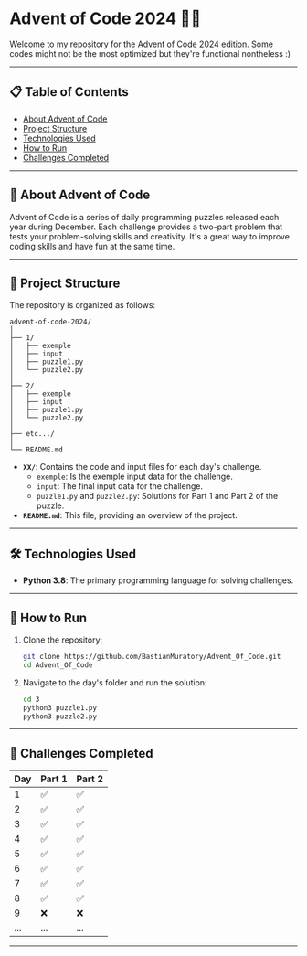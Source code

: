 
# Advent of Code 2024 🎄✨

Welcome to my repository for the [Advent of Code 2024 edition](https://adventofcode.com/2024). Some codes might not be the most optimized but they're functional nontheless :)

---

## 📋 Table of Contents
- [About Advent of Code](#about-advent-of-code)
- [Project Structure](#project-structure)
- [Technologies Used](#technologies-used)
- [How to Run](#how-to-run)
- [Challenges Completed](#challenges-completed)

---

## 🌟 About Advent of Code
Advent of Code is a series of daily programming puzzles released each year during December. Each challenge provides a two-part problem that tests your problem-solving skills and creativity. It's a great way to improve coding skills and have fun at the same time.

---

## 📁 Project Structure
The repository is organized as follows:

```
advent-of-code-2024/
│
├── 1/
│   ├── exemple
│   ├── input
│   ├── puzzle1.py
│   └── puzzle2.py
│
├── 2/
│   ├── exemple
│   ├── input
│   ├── puzzle1.py
│   └── puzzle2.py
│
├── etc.../
│
└── README.md
```

- **`XX/`**: Contains the code and input files for each day's challenge.
  - `exemple`: Is the exemple input data for the challenge.
  - `input`: The final input data for the challenge.
  - `puzzle1.py` and `puzzle2.py`: Solutions for Part 1 and Part 2 of the puzzle.
- **`README.md`**: This file, providing an overview of the project.

---

## 🛠️ Technologies Used
- **Python 3.8**: The primary programming language for solving challenges.
---

## 🚀 How to Run
1. Clone the repository:
   ```bash
   git clone https://github.com/BastianMuratory/Advent_Of_Code.git
   cd Advent_Of_Code
   ```

2. Navigate to the day's folder and run the solution:
   ```bash
   cd 3
   python3 puzzle1.py
   python3 puzzle2.py
   ```

---

## 📅 Challenges Completed
| Day | Part 1 | Part 2 |
|-----|--------|--------|
| 1   | ✅      | ✅      |
| 2   | ✅      | ✅      |
| 3   | ✅      | ✅      |
| 4   | ✅      | ✅      |
| 5   | ✅      | ✅      |
| 6   | ✅      | ✅      |
| 7   | ✅      | ✅      |
| 8   | ✅      | ✅      |
| 9   | ❌      | ❌      |
| ... | ...    | ...    |

---